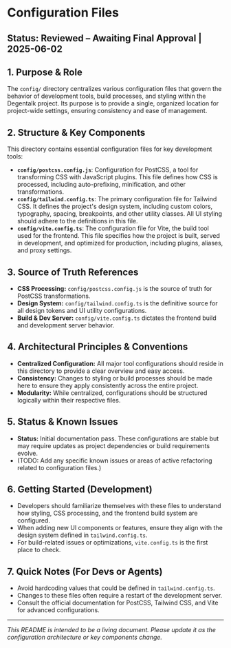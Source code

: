 # Configuration Files

## Status: Reviewed – Awaiting Final Approval | 2025-06-02

## 1. Purpose & Role

The `config/` directory centralizes various configuration files that govern the behavior of development tools, build processes, and styling within the Degentalk project. Its purpose is to provide a single, organized location for project-wide settings, ensuring consistency and ease of management.

## 2. Structure & Key Components

This directory contains essential configuration files for key development tools:

- **`config/postcss.config.js`**: Configuration for PostCSS, a tool for transforming CSS with JavaScript plugins. This file defines how CSS is processed, including auto-prefixing, minification, and other transformations.
- **`config/tailwind.config.ts`**: The primary configuration file for Tailwind CSS. It defines the project's design system, including custom colors, typography, spacing, breakpoints, and other utility classes. All UI styling should adhere to the definitions in this file.
- **`config/vite.config.ts`**: The configuration file for Vite, the build tool used for the frontend. This file specifies how the project is built, served in development, and optimized for production, including plugins, aliases, and proxy settings.

## 3. Source of Truth References

- **CSS Processing:** `config/postcss.config.js` is the source of truth for PostCSS transformations.
- **Design System:** `config/tailwind.config.ts` is the definitive source for all design tokens and UI utility configurations.
- **Build & Dev Server:** `config/vite.config.ts` dictates the frontend build and development server behavior.

## 4. Architectural Principles & Conventions

- **Centralized Configuration:** All major tool configurations should reside in this directory to provide a clear overview and easy access.
- **Consistency:** Changes to styling or build processes should be made here to ensure they apply consistently across the entire project.
- **Modularity:** While centralized, configurations should be structured logically within their respective files.

## 5. Status & Known Issues

- **Status:** Initial documentation pass. These configurations are stable but may require updates as project dependencies or build requirements evolve.
- (TODO: Add any specific known issues or areas of active refactoring related to configuration files.)

## 6. Getting Started (Development)

- Developers should familiarize themselves with these files to understand how styling, CSS processing, and the frontend build system are configured.
- When adding new UI components or features, ensure they align with the design system defined in `tailwind.config.ts`.
- For build-related issues or optimizations, `vite.config.ts` is the first place to check.

## 7. Quick Notes (For Devs or Agents)

- Avoid hardcoding values that could be defined in `tailwind.config.ts`.
- Changes to these files often require a restart of the development server.
- Consult the official documentation for PostCSS, Tailwind CSS, and Vite for advanced configurations.

---

_This README is intended to be a living document. Please update it as the configuration architecture or key components change._
